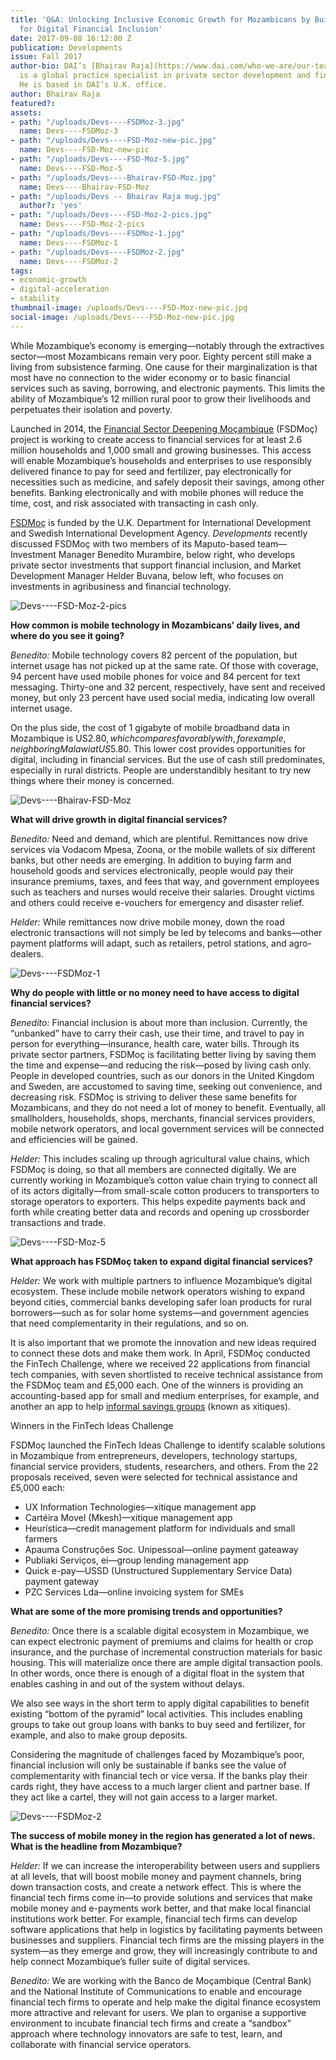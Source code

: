```yaml
---
title: 'Q&A: Unlocking Inclusive Economic Growth for Mozambicans by Building a Market
  for Digital Financial Inclusion'
date: 2017-09-08 16:12:00 Z
publication: Developments
issue: Fall 2017
author-bio: DAI’s [Bhairav Raja](https://www.dai.com/who-we-are/our-team/bhairav-raja)
  is a global practice specialist in private sector development and financial services.
  He is based in DAI’s U.K. office.
author: Bhairav Raja
featured?: 
assets:
- path: "/uploads/Devs----FSDMoz-3.jpg"
  name: Devs----FSDMoz-3
- path: "/uploads/Devs----FSD-Moz-new-pic.jpg"
  name: Devs----FSD-Moz-new-pic
- path: "/uploads/Devs----FSD-Moz-5.jpg"
  name: Devs----FSD-Moz-5
- path: "/uploads/Devs----Bhairav-FSD-Moz.jpg"
  name: Devs----Bhairav-FSD-Moz
- path: "/uploads/Devs -- Bhairav Raja mug.jpg"
  author?: 'yes'
- path: "/uploads/Devs----FSD-Moz-2-pics.jpg"
  name: Devs----FSD-Moz-2-pics
- path: "/uploads/Devs----FSDMoz-1.jpg"
  name: Devs----FSDMoz-1
- path: "/uploads/Devs----FSDMoz-2.jpg"
  name: Devs----FSDMoz-2
tags:
- economic-growth
- digital-acceleration
- stability
thumbnail-image: /uploads/Devs----FSD-Moz-new-pic.jpg
social-image: /uploads/Devs----FSD-Moz-new-pic.jpg
---
```


While Mozambique’s economy is emerging—notably through the extractives sector—most Mozambicans remain very poor. Eighty percent still make a living from subsistence farming. One cause for their marginalization is that most have no connection to the wider economy or to basic financial services such as saving, borrowing, and electronic payments. This limits the ability of Mozambique’s 12 million rural poor to grow their livelihoods and perpetuates their isolation and poverty.




Launched in 2014, the [Financial Sector Deepening Moçambique](https://www.dai.com/our-work/projects/mozambique-financial-sector-deepening-fsdmoc) (FSDMoç) project is working to create access to financial services for at least 2.6 million households and 1,000 small and growing businesses. This access will enable Mozambique’s households and enterprises to use responsibly delivered finance to pay for seed and fertilizer, pay electronically for necessities such as medicine, and safely deposit their savings, among other benefits. Banking electronically and with mobile phones will reduce the time, cost, and risk associated with transacting in cash only.

[FSDMoç](http://fsdmoc.com/) is funded by the U.K. Department for International Development and Swedish International Development Agency. *Developments* recently discussed FSDMoç with two members of its Maputo-based team—Investment Manager Benedito Murambire, below right, who develops private sector investments that support financial inclusion, and Market Development Manager Helder Buvana, below left, who focuses on investments in agribusiness and financial technology.

![Devs----FSD-Moz-2-pics](/uploads/Devs----FSD-Moz-2-pics.jpg) 

**How common is mobile technology in Mozambicans’ daily lives, and where do you see it going?**

*Benedito:* Mobile technology covers 82 percent of the population, but internet usage has not picked up at the same rate. Of those with coverage, 94 percent have used mobile phones for voice and 84 percent for text messaging. Thirty-one and 32 percent, respectively, have sent and received money, but only 23 percent have used social media, indicating low overall internet usage.

On the plus side, the cost of 1 gigabyte of mobile broadband data in Mozambique is US$2.80, which compares favorably with, for example, neighboring Malawi at US$5.80. This lower cost provides opportunities for digital, including in financial services. But the use of cash still predominates, especially in rural districts. People are understandibly hesitant to try new things where their money is concerned.

![Devs----Bhairav-FSD-Moz](/uploads/Devs----Bhairav-FSD-Moz.jpg) 

**What will drive growth in digital financial services?**

*Benedito:* Need and demand, which are plentiful. Remittances now drive services via Vodacom Mpesa, Zoona, or the mobile wallets of six different banks, but other needs are emerging. In addition to buying farm and household goods and services electronically, people would pay their insurance premiums, taxes, and fees that way, and government employees such as teachers and nurses would receive their salaries. Drought victims and others could receive e-vouchers for emergency and disaster relief.

*Helder:* While remittances now drive mobile money, down the road electronic transactions will not simply be led by telecoms and banks—other payment platforms will adapt, such as retailers, petrol stations, and agro-dealers.

![Devs----FSDMoz-1](/uploads/Devs----FSDMoz-1.jpg) 

**Why do people with little or no money need to have access to digital financial services?**

*Benedito:* Financial inclusion is about more than inclusion. Currently, the “unbanked” have to carry their cash, use their time, and travel to pay in person for everything—insurance, health care, water bills. Through its private sector partners, FSDMoç is facilitating better living by saving them the time and expense—and reducing the risk—posed by living cash only. People in developed countries, such as our donors in the United Kingdom and Sweden, are accustomed to saving time, seeking out convenience, and decreasing risk. FSDMoç is striving to deliver these same benefits for Mozambicans, and they do not need a lot of money to benefit. Eventually, all smallholders, households, shops, merchants, financial services providers, mobile network operators, and local government services will be connected and efficiencies will be gained.

*Helder:* This includes scaling up through agricultural value chains, which FSDMoç is doing, so that all members are connected digitally. We are currently working in Mozambique’s cotton value chain trying to connect all of its actors digitally—from small-scale cotton producers to transporters to storage operators to exporters. This helps expedite payments back and forth while creating better data and records and opening up crossborder transactions and trade. 

![Devs----FSD-Moz-5](/uploads/Devs----FSD-Moz-5.jpg) 

**What approach has FSDMoç taken to expand digital financial services?** 

*Helder:* We work with multiple partners to influence Mozambique’s digital ecosystem. These include mobile network operators wishing to expand beyond cities, commercial banks developing safer loan products for rural borrowers—such as for solar home systems—and government agencies that need complementarity in their regulations, and so on.

It is also important that we promote the innovation and new ideas required to connect these dots and make them work. In April, FSDMoç conducted the FinTech Challenge, where we received 22 applications from financial tech companies, with seven shortlisted to receive technical assistance from the FSDMoç team and £5,000 each. One of the winners is providing an accounting-based app for small and medium enterprises, for example, and another an app to help [informal savings groups](http://dai-global-developments.com/articles/breaking-a-wooden-box-under-a-mango-tree/?utm_source=daidotcom) (known as xitiques). 

<aside><p>Winners in the FinTech Ideas Challenge</p>
<p>FSDMoç launched the FinTech Ideas Challenge to identify scalable solutions in Mozambique from entrepreneurs, developers, technology startups, financial service providers, students, researchers, and others. From the 22 proposals received, seven were selected for technical assistance and £5,000 each:</p>
<ul>
<li>UX Information Technologies—xitique management app</li>
<li>Cartéira Movel (Mkesh)—xitique management app</li>
<li>Heurística—credit management platform for individuals and small farmers</li>
<li>Apauma Construções Soc. Unipessoal—online payment gateaway</li>
<li>Publiaki  Serviços, ei—group lending management app</li>
<li>Quick e-pay—USSD (Unstructured Supplementary Service Data) payment gateway</li>
<li>PZC Services Lda—online invoicing system for SMEs</li>
</ul>
</aside>

**What are some of the more promising trends and opportunities?** 

*Benedito:* Once there is a scalable digital ecosystem in Mozambique, we can expect electronic payment of premiums and claims for health or crop insurance, and the purchase of incremental construction materials for basic housing. This will materialize once there are ample digital transaction pools. In other words, once there is enough of a digital float in the system that enables cashing in and out of the system without delays.

We also see ways in the short term to apply digital capabilities to benefit existing “bottom of the pyramid” local activities. This includes enabling groups to take out group loans with banks to buy seed and fertilizer, for example, and also to make group deposits.

Considering the magnitude of challenges faced by Mozambique’s poor, financial inclusion will only be sustainable if banks see the value of complementarity with financial tech or vice versa. If the banks play their cards right, they have access to a much larger client and partner base. If they act like a cartel, they will not gain access to a larger market.

![Devs----FSDMoz-2](/uploads/Devs----FSDMoz-2.jpg "Laurinda Landa, age 25, is an M-Pesa Agent in Benfica Market in one of the townships of Maputo.") 

**The success of mobile money in the region has generated a lot of news. What is the headline from Mozambique?**

*Helder:* If we can increase the interoperability between users and suppliers at all levels, that will boost mobile money and payment channels, bring down transaction costs, and create a network effect. This is where the financial tech firms come in—to provide solutions and services that make mobile money and e-payments work better, and that make local financial institutions work better. For example, financial tech firms can develop software applications that help in logistics by facilitating payments between businesses and suppliers. Financial tech firms are the missing players in the system—as they emerge and grow, they will increasingly contribute to and help connect Mozambique’s fuller suite of digital services.

*Benedito:* We are working with the Banco de Moçambique (Central Bank) and the National Institute of Communications to enable and encourage financial tech firms to operate and help make the digital finance ecosystem more attractive and relevant for users. We plan to organise a supportive environment to incubate financial tech firms and create a “sandbox” approach where technology innovators are safe to test, learn, and collaborate with financial service operators.
